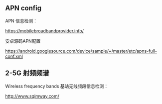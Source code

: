 ## APN config

APN 信息检测：

https://mobilebroadbandprovider.info/

安卓源码APN配置

https://android.googlesource.com/device/sample/+/master/etc/apns-full-conf.xml




## 2-5G 射频频谱

Wireless frequency bands 基站无线频段信息检测：

http://www.sqimway.com/
